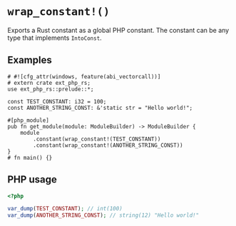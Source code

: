 # `wrap_constant!()`

Exports a Rust constant as a global PHP constant. The constant can be any type
that implements `IntoConst`.

## Examples

```rust,no_run
# #![cfg_attr(windows, feature(abi_vectorcall))]
# extern crate ext_php_rs;
use ext_php_rs::prelude::*;

const TEST_CONSTANT: i32 = 100;
const ANOTHER_STRING_CONST: &'static str = "Hello world!";

#[php_module]
pub fn get_module(module: ModuleBuilder) -> ModuleBuilder {
    module
        .constant(wrap_constant!(TEST_CONSTANT))
        .constant(wrap_constant!(ANOTHER_STRING_CONST))
}
# fn main() {}
```

## PHP usage

```php
<?php

var_dump(TEST_CONSTANT); // int(100)
var_dump(ANOTHER_STRING_CONST); // string(12) "Hello world!"
```
